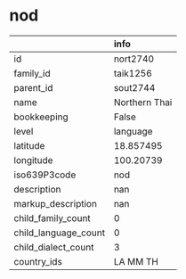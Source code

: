 # nod
|                      | info          |
|:---------------------|:--------------|
| id                   | nort2740      |
| family_id            | taik1256      |
| parent_id            | sout2744      |
| name                 | Northern Thai |
| bookkeeping          | False         |
| level                | language      |
| latitude             | 18.857495     |
| longitude            | 100.20739     |
| iso639P3code         | nod           |
| description          | nan           |
| markup_description   | nan           |
| child_family_count   | 0             |
| child_language_count | 0             |
| child_dialect_count  | 3             |
| country_ids          | LA MM TH      |